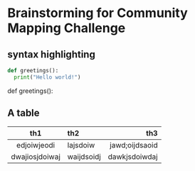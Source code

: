 #  Brainstorming for Community Mapping Challenge
## syntax highlighting
``` python
def greetings():
  print("Hello world!")
```
def greetings():
## A table
|th1|th2|th3|
|:-:|:--|--:|
|edjoiwjeodi|lajsdoiw|jawd;oijdsaoid|
|dwajiosjdoiwaj|waijdsoidj|dawkjsdoiwdaj|
